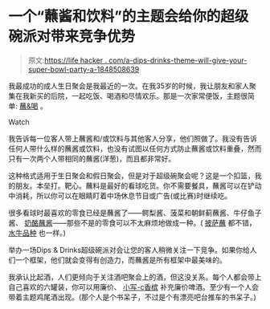 # 一个“蘸酱和饮料”的主题会给你的超级碗派对带来竞争优势

> 原文:[https://life hacker . com/a-dips-drinks-theme-will-give-your-super-bowl-party-a-1848508639](https://lifehacker.com/a-dips-drinks-theme-will-give-your-super-bowl-party-a-1848508639)

我最成功的成人生日聚会是我最近的一次。在我35岁的时候，我让朋友和家人聚集在我新买的后院，一起吃饭、喝酒和尽情欢乐。那是一次家常便饭，主题很简单: [蘸&喝](https://lifehacker.com/why-not-host-a-dips-and-drinks-party-this-holiday-seaso-1840319502) 。

Watch

我告诉每一位客人带上蘸酱和/或饮料与其他客人分享，他们照做了。我没有告诉任何人带什么样的蘸酱或饮料，也没有试图以任何方式防止蘸酱或饮料重叠，然而只有一次两个人带相同的蘸酱(洋葱)，而且都非常好。

这种格式适用于生日聚会和假日聚会，但是对于超级碗聚会呢？这是一个扣篮，我的朋友。本垒打。靶心。蘸料是最好的看球吃货。你不需要餐具，蘸酱可以在铲动中消耗，所以你可以在眼睛盯着中场休息节目或广告(或比赛)时继续吃。

很多看球时最喜欢的零食已经是蘸酱了——鳄梨酱、菠菜和朝鲜蓟蘸酱、牛仔鱼子酱、 [奶酪蘸酱](https://lifehacker.com/3-cheesy-dips-that-are-way-better-than-whatever-chipotl-1818528845)——那些不是的零食可以不太麻烦地做成一种。( [披萨蘸](https://lifehacker.com/this-super-bowl-casserole-is-a-home-run-1822669744) 都不错， [水牛品种](https://lifehacker.com/make-this-buffalo-cauliflower-dip-for-super-bowl-sunday-1832245628) 也一样。)

举办一场Dips & Drinks超级碗派对会让您的客人稍微关注一下竞争。如果你给人们一个框架，他们就会变得有创造力，而蘸酱是所有框架中最美味的。

我承认比起酒，人们更倾向于关注酒吧聚会上的酒，但这没关系。每个人都会带上自己喜欢的六罐装，你可以用廉价、 [小写-c香槟](https://lifehacker.com/why-champagne-is-better-than-beer-for-your-super-bowl-p-1848463391) 补充廉价啤酒。至少有一个人会带着主题鸡尾酒出现。(那个人是个书呆子，不过是个有漂亮吧台推车的书呆子。)